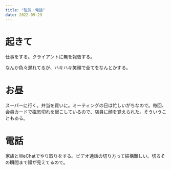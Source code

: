 ```yaml
---
title: "磁気・電話"
date: 2022-09-29
---
```


# 起きて
仕事をする。クライアントに無を報告する。

なんか色々遅れてるが、ハキハキ笑顔で全てをなんとかする。

# お昼
スーパーに行く。弁当を買いに。ミーティングの日は忙しいがちなので。毎回、会員カードで磁気切れを起こしているので、店員に顔を覚えられた。そういうこともある。

# 電話
家族とWeChatでやり取りをする。ビデオ通話の切り方って結構難しい。切るその瞬間まで顔が見えてるので。